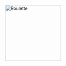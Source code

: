 

<img src="https://www.filepicker.io/api/file/39srTblTCKYxOSmduNLW/convert?h=180&w=180" alt="Roulette" height="180" width="180">
